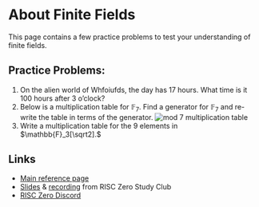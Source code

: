 # About Finite Fields

This page contains a few practice problems to test your understanding of finite fields.

## Practice Problems:

1. On the alien world of Whfoiufds, the day has 17 hours. What time is it 100 hours after 3 o’clock?
2. Below is a multiplication table for $\mathbb{F}_7$. Find a generator for $\mathbb{F}_7$ and re-write the table in terms of the generator.
   ![mod 7 multiplication table](assets/mod-7-multiplication.png)
3. Write a multiplication table for the 9 elements in $\mathbb{F}_3[\sqrt2].$

## Links

- [Main reference page](../reference-docs/about-finite-fields.md)
- [Slides](https://drive.google.com/file/d/146BOC_hHH0703OcKT-LwjIb3S0NYkGh0/view) & [recording](https://www.youtube.com/watch?v=BKViygqOW3I\&list=PLcPzhUaCxlCjdhONxEYZ1dgKjZh3ZvPtl\&index=3) from RISC Zero Study Club
- [RISC Zero Discord](https://discord.gg/risczero)
